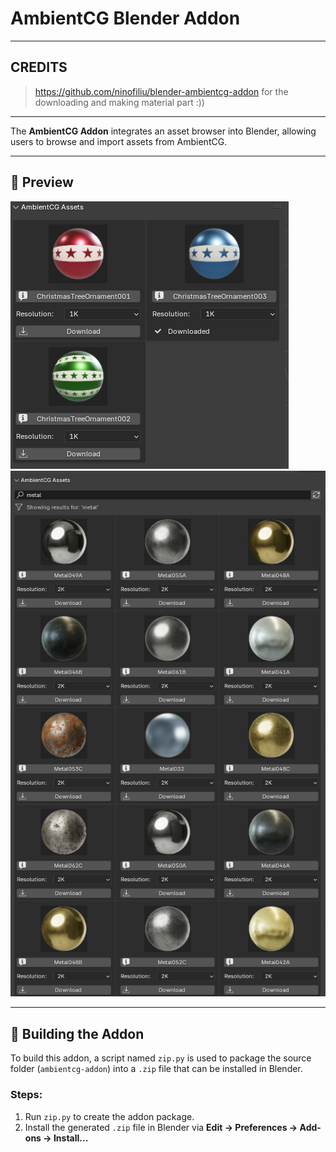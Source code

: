 # AmbientCG Blender Addon

---
## CREDITS

> https://github.com/ninofiliu/blender-ambientcg-addon for the downloading and making material part :))

---

The **AmbientCG Addon** integrates an asset browser into Blender, allowing users to browse and import assets from AmbientCG.


---

## 📸 Preview

![image info](./previewImages/1.png)
![image info](./previewImages/2.png)

---

## 🔨 Building the Addon
To build this addon, a script named `zip.py` is used to package the source folder (`ambientcg-addon`) into a `.zip` file that can be installed in Blender.

### Steps:
1. Run `zip.py` to create the addon package.
2. Install the generated `.zip` file in Blender via **Edit → Preferences → Add-ons → Install...**
